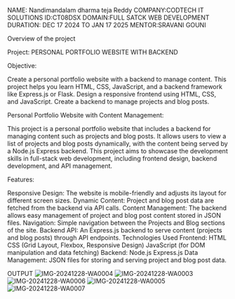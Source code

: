 NAME: Nandimandalam dharma teja Reddy COMPANY:CODTECH IT SOLUTIONS ID:CT08DSX DOMAIN:FULL SATCK WEB DEVELOPMENT DURATION: DEC 17 2024 TO JAN 17 2025 MENTOR:SRAVANI GOUNI

Overview of the project

Project: PERSONAL PORTFOLIO WEBSITE WITH BACKEND

Objective:

Create a personal portfolio website with a backend to manage content. This project helps you learn HTML, CSS, JavaScript, and a backend framework like Express.js or Flask. Design a responsive frontend using HTML, CSS, and JavaScript. Create a backend to manage projects and blog posts.

Personal Portfolio Website with Content Management:

This project is a personal portfolio website that includes a backend for managing content such as projects and blog posts. It allows users to view a list of projects and blog posts dynamically, with the content being served by a Node.js Express backend. This project aims to showcase the development skills in full-stack web development, including frontend design, backend development, and API management.

Features:

Responsive Design: The website is mobile-friendly and adjusts its layout for different screen sizes. Dynamic Content: Project and blog post data are fetched from the backend via API calls. Content Management: The backend allows easy management of project and blog post content stored in JSON files. Navigation: Simple navigation between the Projects and Blog sections of the site. Backend API: An Express.js backend to serve content (projects and blog posts) through API endpoints. Technologies Used Frontend: HTML CSS (Grid Layout, Flexbox, Responsive Design) JavaScript (for DOM manipulation and data fetching) Backend: Node.js Express.js Data Management: JSON files for storing and serving project and blog post data.

OUTPUT 
![IMG-20241228-WA0004](https://github.com/user-attachments/assets/1d89b299-d600-480d-90d7-22bb63e69888)
![IMG-20241228-WA0003](https://github.com/user-attachments/assets/0e316f43-1627-4716-aa4a-50c058bdf58b)
![IMG-20241228-WA0006](https://github.com/user-attachments/assets/2f437ee8-d8f5-4628-873e-e671a865831f)
![IMG-20241228-WA0005](https://github.com/user-attachments/assets/a06c58c7-6560-49b4-8224-5b13ffa642a2)
![IMG-20241228-WA0007](https://github.com/user-attachments/assets/9e5a9311-f129-4cb5-9d24-cbb7bf0bf468)
